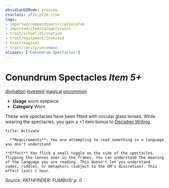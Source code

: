 ```yaml
---
obsidianUIMode: preview
cssclass: pf2e,pf2e-item
tags:
- imported/compendium/src/pf2e/pfum
- imported/item/category/worn
- trait/school/divination
- trait/equipment/invested
- trait/magical
- trait/rarity/uncommon
aliases: ["Conundrum Spectacles"]
---
```

# Conundrum Spectacles *Item 5+*  
[divination](divination.md)  [invested](invested.md)  [magical](magical.md)  [uncommon](uncommon.md)  

- **Usage** worn eyepiece
- **Category** Worn

These wire spectacles have been fitted with circular glass lenses. While wearing the spectacles, you gain a +1 item bonus to [Decipher Writing](decipher-writing.md).

```ad-embed-ability
title: Activate

- **Requirements**: You are attempting to read something in a language you don't understand

**Effect** You flick a small toggle on the side of the spectacles, flipping the lenses over in the frames. You can understand the meaning of the language you are reading. This doesn't let you understand codes, riddles, or metaphors (subject to the GM's discretion). This effect lasts 1 hour.
```

*Source: PATHFINDER: FUMBUS! p. 0*